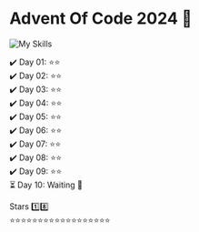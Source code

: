 # Advent Of Code 2024 🎄
![My Skills](https://go-skill-icons.vercel.app/api/icons?i=python,js,golang,lua,cpp&titles=true)

:heavy_check_mark: Day 01: :star::star:<br>
:heavy_check_mark: Day 02: :star::star:<br>
:heavy_check_mark: Day 03: :star::star:<br>
:heavy_check_mark: Day 04: :star::star:<br>
:heavy_check_mark: Day 05: :star::star:<br>
:heavy_check_mark: Day 06: :star::star:<br>
:heavy_check_mark: Day 07: :star::star:<br>
:heavy_check_mark: Day 08: :star::star:<br>
:heavy_check_mark: Day 09: :star::star:<br>
:hourglass_flowing_sand: Day 10: Waiting 🔨<br>

Stars 1️⃣8️⃣ <br>
:star::star::star::star::star::star::star::star::star::star::star::star::star::star::star::star::star::star:
